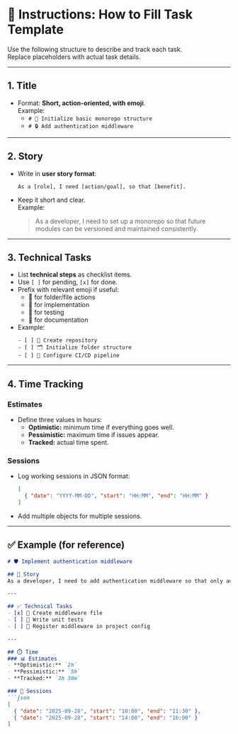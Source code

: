 # 📑 Instructions: How to Fill Task Template

Use the following structure to describe and track each task.  
Replace placeholders with actual task details.  

---

## 1. Title  
- Format: **Short, action-oriented, with emoji**.  
  Example:  
  - `# 🐳 Initialize basic monorepo structure`  
  - `# 🔒 Add authentication middleware`  

---

## 2. Story  
- Write in **user story format**:  
  ```
  As a [role], I need [action/goal], so that [benefit].
  ```  
- Keep it short and clear.  
  Example:  
  > As a developer, I need to set up a monorepo so that future modules can be versioned and maintained consistently.  

---

## 3. Technical Tasks  
- List **technical steps** as checklist items.  
- Use `[ ]` for pending, `[x]` for done.  
- Prefix with relevant emoji if useful:  
  - 📂 for folder/file actions  
  - 🔧 for implementation  
  - 🧪 for testing  
  - 📝 for documentation  
- Example:  
  ```
  - [ ] 📂 Create repository
  - [ ] 🗂️ Initialize folder structure
  - [ ] 🔧 Configure CI/CD pipeline
  ```

---

## 4. Time Tracking  
### Estimates  
- Define three values in hours:  
  - **Optimistic:** minimum time if everything goes well.  
  - **Pessimistic:** maximum time if issues appear.  
  - **Tracked:** actual time spent.  

### Sessions  
- Log working sessions in JSON format:  
  ```json
  [
    { "date": "YYYY-MM-DD", "start": "HH:MM", "end": "HH:MM" }
  ]
  ```  
- Add multiple objects for multiple sessions.  

---

## ✅ Example (for reference)  
```markdown
# 🛡️ Implement authentication middleware

## 📖 Story
As a developer, I need to add authentication middleware so that only authorized users can access protected routes.

---

## ✅ Technical Tasks
- [x] 🔧 Create middleware file
- [ ] 📝 Write unit tests
- [ ] 📂 Register middleware in project config

---

## ⏱️ Time
### 📊 Estimates
- **Optimistic:** `2h`
- **Pessimistic:** `5h`
- **Tracked:** `3h 30m`

### 📅 Sessions
```json
[
  { "date": "2025-09-28", "start": "10:00", "end": "11:30" },
  { "date": "2025-09-28", "start": "14:00", "end": "16:00" }
]
```
```
